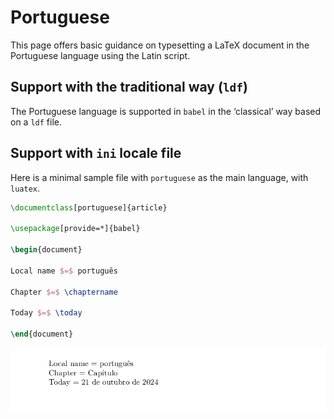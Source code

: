 # Portuguese

This page offers basic guidance on typesetting a LaTeX document in the
Portuguese language using the Latin script.

## Support with the traditional way (`ldf`)

The Portuguese language is supported in `babel` in the ‘classical’ way
based on a `ldf` file.

## Support with `ini` locale file

Here is a minimal sample file with `portuguese` as the main language, with `luatex`.

```tex
\documentclass[portuguese]{article}

\usepackage[provide=*]{babel}

\begin{document}

Local name $=$ português

Chapter $=$ \chaptername

Today $=$ \today

\end{document}
```

![](../media/locale-portuguese.png)